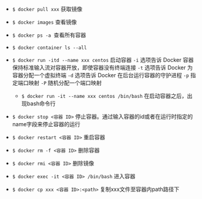 

- ``$ docker pull xxx`` 获取镜像
- ``$ docker images`` 查看镜像
- ``$ docker ps -a ``查看所有容器
- ``$ docker container ls --all``

- ``$ docker run -itd --name xxx centos`` 启动容器
    ``-i`` 选项告诉 Docker 容器保持标准输入流对容器开放，即使容器没有终端连接
    ``-t`` 选项告诉 Docker 为容器分配一个虚拟终端
    ``-d`` 选项告诉 Docker 在后台运行容器的守护进程
    ``-p`` 指定端口映射
    ``-P`` 随机分配一个端口映射
  + ``$ docker run -it --name xxx centos /bin/bash`` 在启动容器之后，出现bash命令行

- ``$ docker stop <容器 ID>`` 停止容器。通过输入容器的id或者在运行时指定的name字段来停止容器的运行
- ``$ docker restart <容器 ID>`` 重启容器
- ``$ docker rm -f <容器 ID>`` 删除容器
- ``$ docker rmi <容器 ID>`` 删除镜像
- ``$ docker exec -it <容器 ID> /bin/bash`` 进入容器
- ``$ docker cp xxx <容器 ID>:<path>`` 复制xxx文件至容器内path路径下
